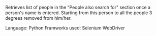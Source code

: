 Retrieves list of people in the "People also search for" section once a person's name is entered. Starting from this person to all the people 3 degrees removed from him/her.

Language: Python
Framworks used: Selenium WebDriver